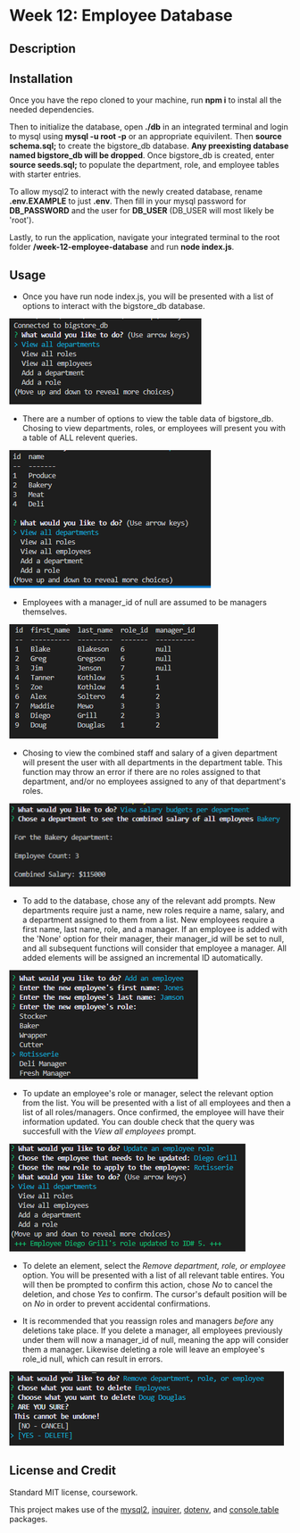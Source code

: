 # Week 12: Employee Database

## Description



## Installation

Once you have the repo cloned to your machine, run **npm i** to instal all the needed dependencies.

Then to initialize the database, open **./db** in an integrated terminal and login to mysql using **mysql -u root -p** or an appropriate equivilent. Then **source schema.sql;** to create the bigstore_db database. **Any preexisting database named bigstore_db will be dropped**. Once bigstore_db is created, enter **source seeds.sql;** to populate the department, role, and employee tables with starter entries.

To allow mysql2 to interact with the newly created database, rename **.env.EXAMPLE** to just **.env**. Then fill in your mysql password for **DB_PASSWORD** and the user for **DB_USER** (DB_USER will most likely be 'root').

Lastly, to run the application, navigate your integrated terminal to the root folder **/week-12-employee-database** and run **node index.js**.

## Usage

- Once you have run node index.js, you will be presented with a list of options to interact with the bigstore_db database.

![init](./project/images/init_prompt.PNG)

- There are a number of options to view the table data of bigstore_db. Chosing to view departments, roles, or employees will present you with a table of ALL relevent queries.

![init](./project/images/view_department.PNG)

- Employees with a manager_id of null are assumed to be managers themselves.

![init](./project/images/view_employees.PNG)

- Chosing to view the combined staff and salary of a given department will present the user with all departments in the department table. This function may throw an error if there are no roles assigned to that department, and/or no employees assigned to any of that department's roles.

![init](./project/images/view_salaries.PNG)

- To add to the database, chose any of the relevant add prompts. New departments require just a name, new roles require a name, salary, and a department assigned to them from a list. New employees require a first name, last name, role, and a manager. If an employee is added with the 'None' option for their manager, their manager_id will be set to null, and all subsequent functions will consider that employee a manager. All added elements will be assigned an incremental ID automatically.

![init](./project/images/add_employee.PNG)

- To update an employee's role or manager, select the relevant option from the list. You will be presented with a list of all employees and then a list of all roles/managers. Once confirmed, the employee will have their information updated. You can double check that the query was succesfull with the *View all employees* prompt.

![init](./project/images/update_emp_role.PNG)

- To delete an element, select the *Remove department, role, or employee* option. You will be presented with a list of all relevant table entires. You will then be prompted to confirm this action, chose *No* to cancel the deletion, and chose *Yes* to confirm. The cursor's default position will be on *No* in order to prevent accidental confirmations.

- It is recommended that you reassign roles and managers *before* any deletions take place. If you delete a manager, all employees previously under them will now a manager_id of null, meaning the app will consider them a manager. Likewise deleting a role will leave an employee's role_id null, which can result in errors.

![init](./project/images/delete_emp.PNG)

## License and Credit

Standard MIT license, coursework.

This project makes use of the [mysql2](https://www.npmjs.com/package/mysql2), [inquirer](https://www.npmjs.com/package//inquirer), [dotenv](https://www.npmjs.com/package/dotenv?ref=hackernoon.com), and [console.table](https://www.npmjs.com/package/console.table) packages.